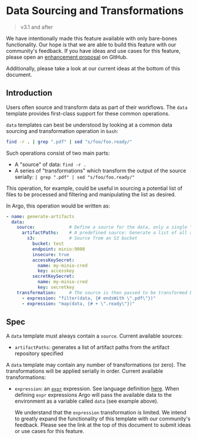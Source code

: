 # Data Sourcing and Transformations

> v3.1 and after

We have intentionally made this feature available with only bare-bones functionality. Our hope is that we are able to build this feature with our community's feedback. If you have ideas and use cases for this feature, please open an [enhancement proposal](https://github.com/argoproj/argo-workflows/issues/new?assignees=&labels=enhancement&template=enhancement_proposal.md) on GitHub.

Additionally, please take a look at our current ideas at the bottom of this document.

## Introduction

Users often source and transform data as part of their workflows. The `data` template provides first-class support for these common operations.

`data` templates can best be understood by looking at a common data sourcing and transformation operation in `bash`:

```bash
find -r . | grep ".pdf" | sed "s/foo/foo.ready/"
```

Such operations consist of two main parts:

* A "source" of data: `find -r .`
* A series of "transformations" which transform the output of the source serially: `| grep ".pdf" | sed "s/foo/foo.ready/"`

This operation, for example, could be useful in sourcing a potential list of files to be processed and filtering and manipulating the list as desired.

In Argo, this operation would be written as:

```yaml
- name: generate-artifacts
  data:
    source:             # Define a source for the data, only a single "source" is permitted
      artifactPaths:    # A predefined source: Generate a list of all artifact paths in a given repository
        s3:             # Source from an S3 bucket
          bucket: test
          endpoint: minio:9000
          insecure: true
          accessKeySecret:
            name: my-minio-cred
            key: accesskey
          secretKeySecret:
            name: my-minio-cred
            key: secretkey
    transformation:     # The source is then passed to be transformed by transformations defined here
      - expression: "filter(data, {# endsWith \".pdf\"})"
      - expression: "map(data, {# + \".ready\"})"
```

## Spec

A `data` template must always contain a `source`. Current available sources:

* `artifactPaths`: generates a list of artifact paths from the artifact repository specified

A `data` template may contain any number of transformations (or zero). The transformations will be applied serially in order. Current available transformations:

* `expression`: an [`expr`](https://github.com/expr-lang/expr) expression. See language definition [here](https://github.com/expr-lang/expr/blob/master/docs/Language-Definition.md). When defining `expr` expressions Argo will pass the available data to the environment as a variable called `data` (see example above).

    We understand that the `expression` transformation is limited. We intend to greatly expand the functionality of this template with our community's feedback. Please see the link at the top of this document to submit ideas or use cases for this feature.
